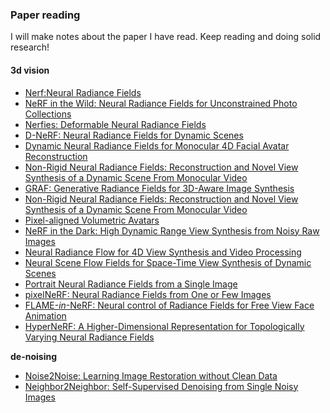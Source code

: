 ### Paper reading

I will make notes about the paper I have read. Keep reading and doing solid research!

#### 3d vision

- [Nerf:Neural Radiance Fields](vision3d/nerf.md)
- [NeRF in the Wild: Neural Radiance Fields for Unconstrained Photo Collections](vision3d/nerfw.md)
- [Nerfies: Deformable Neural Radiance Fields](vision3d/nerfies.md)
- [D-NeRF: Neural Radiance Fields for Dynamic Scenes](vision3d/D-nerf.md)
- [Dynamic Neural Radiance Fields for Monocular 4D Facial Avatar Reconstruction](vision3d/Dynamic-nerf.md)
- [Non-Rigid Neural Radiance Fields: Reconstruction and Novel View Synthesis of a Dynamic Scene From Monocular Video](vision3d/NonRigidNerf.md)
- [GRAF: Generative Radiance Fields for 3D-Aware Image Synthesis](vision3d/graf.md)
- [Non-Rigid Neural Radiance Fields: Reconstruction and Novel View Synthesis of a Dynamic Scene From Monocular Video](vision3d/giraffe.md)
- [Pixel-aligned Volumetric Avatars](vision3d/pva.md)
- [NeRF in the Dark: High Dynamic Range View Synthesis from Noisy Raw Images](vision3d/nerfdark.md)
- [Neural Radiance Flow for 4D View Synthesis and Video Processing](vision3d/nerflow.md)
- [Neural Scene Flow Fields for Space-Time View Synthesis of Dynamic Scenes](vision3d/nsff.md)
- [Portrait Neural Radiance Fields from a Single Image](vision3d/PortraitNerf.md)
- [pixelNeRF: Neural Radiance Fields from One or Few Images](vision3d/pixelnerf1.md)
- [FLAME-*in*-NeRF: Neural control of Radiance Fields for Free View Face Animation](vision3d/FlaminNerf.md)
- [HyperNeRF: A Higher-Dimensional Representation for Topologically Varying Neural Radiance Fields](vision3d/hypernerf.md)

**de-noising**

- [Noise2Noise: Learning Image Restoration without Clean Data](denoise/noise2noise.md)
- [Neighbor2Neighbor: Self-Supervised Denoising from Single Noisy Images](denoise/neighbor2neighbor.md)

